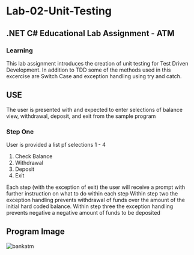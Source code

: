 # Lab-02-Unit-Testing
## .NET C# Educational Lab Assignment - ATM

### Learning
This lab assignment introduces the creation of unit testing for Test Driven Development. In addition to TDD some of the methods used in this excercise are Switch Case and exception handling using try and catch. 

## USE
The user is presented with and expected to enter selections of balance view, withdrawal, deposit, and exit from the sample program

### Step One
User is provided a list pf selections 1 - 4
1. Check Balance
2. Withdrawal
3. Deposit
4. Exit

Each step (with the exception of exit) the user will receive a prompt with further instruction on what to do within each step
Within step two the exception handling prevents withdrawal of funds over the amount of the initial hard coded balance.
Within step three the exception handling prevents negative a negative amount of funds to be deposited

## Program Image
![bankatm](https://user-images.githubusercontent.com/39015829/46912463-00470d80-cf2b-11e8-848e-73667d0eb2ed.jpg)
